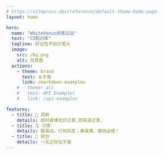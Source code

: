 ```yaml
---
# https://vitepress.dev/reference/default-theme-home-page
layout: home

hero:
  name: "WhiteVenus的笔记站"
  text: "CS知识库"
  tagline: 好记性不如烂笔头
  image:
    src: /bg.png
    alt: 背景图
  actions:
    - theme: brand
      text: 关于我
      link: /markdown-examples
    # - theme: alt
    #   text: API Examples
    #   link: /api-examples

features:
  - title: 🤔 洞察
    details: 趋时者博无识之喜,损有道之真.
  - title: 🗓️ 习惯
    details: 路虽远，行则将至；事虽难，做则必成！
  - title: 📝 规划
    details: 一天之际在于晨
---
```

